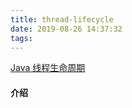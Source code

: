 ```yaml
---
title: thread-lifecycle
date: 2019-08-26 14:37:32
tags:
---
```

[Java 线程生命周期](https://www.baeldung.com/java-thread-lifecycle)
#### 介绍
